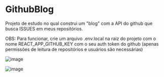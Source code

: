 # GithubBlog

Projeto de estudo no qual construi um "blog" com a API do github que busca ISSUES em meus repositórios.

OBS: Para funcionar, crie um arquivo .env.local na raiz do projeto com o nome REACT_APP_GITHUB_KEY com o seu auth token do github (apenas permissões de leitura de repositórios e usuários são necessárias)

![image](https://user-images.githubusercontent.com/92460628/190527844-e7a10948-e399-4ed3-b76e-32b4639f9952.png)

![image](https://user-images.githubusercontent.com/92460628/190527860-2d462a62-4ba3-4b1a-b760-d972d0e365e0.png)


